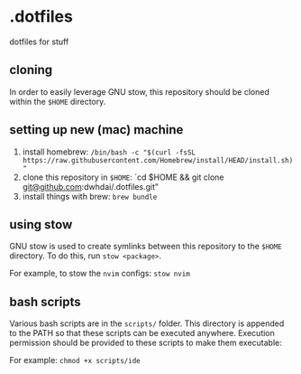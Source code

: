 # .dotfiles
dotfiles for stuff



## cloning
In order to easily leverage GNU stow, this repository should be cloned within the `$HOME` directory.

## setting up new (mac) machine

1. install homebrew: `/bin/bash -c "$(curl -fsSL https://raw.githubusercontent.com/Homebrew/install/HEAD/install.sh)"`
2. clone this repository in `$HOME`: `cd $HOME && git clone git@github.com:dwhdai/.dotfiles.git"
3. install things with brew: `brew bundle`

## using stow
GNU stow is used to create symlinks between this repository to the `$HOME` directory. To do this, run `stow <package>`. 

For example, to stow the `nvim` configs: `stow nvim`

## bash scripts
Various bash scripts are in the `scripts/` folder. This directory is appended to the PATH so that these scripts can be executed anywhere. Execution permission should be provided to these scripts to make them executable:

For example: `chmod +x scripts/ide`
